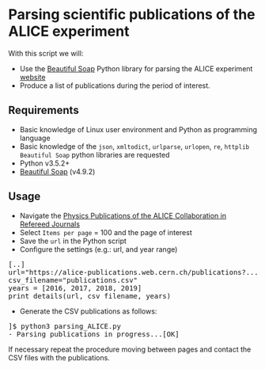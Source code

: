 # Parsing scientific publications of the ALICE experiment

With this script we will: 

* Use the [Beautiful Soap](https://www.crummy.com/software/BeautifulSoup/bs4/doc/) Python library for parsing the ALICE experiment [website](https://alice-publications.web.cern.ch/publications) 
* Produce a list of publications during the period of interest.

## Requirements
* Basic knowledge of Linux user environment and Python as programming language
* Basic knowledge of the `json`, `xmltodict`, `urlparse`, `urlopen`, `re`, `httplib` `Beautiful Soap` python libraries are requested
* Python v3.5.2+
* [Beautiful Soap](https://www.crummy.com/software/BeautifulSoup/bs4/doc/) (v4.9.2)

## Usage
* Navigate the [Physics Publications of the ALICE Collaboration in Refereed Journals](https://alice-publications.web.cern.ch/publications)
* Select `Items per page` = 100 and the page of interest
* Save the `url` in the Python script
* Configure the settings (e.g.: url, and year range)
<pre>
[..]
url="https://alice-publications.web.cern.ch/publications?....&items_per_page=100"
csv_filename="publications.csv"
years = [2016, 2017, 2018, 2019]
print_details(url, csv_filename, years)
</pre>

* Generate the CSV publications as follows:
<pre>
]$ python3 parsing_ALICE.py 
- Parsing publications in progress...[OK]
</pre>

If necessary repeat the procedure moving between pages and contact the CSV files with the publications. 


